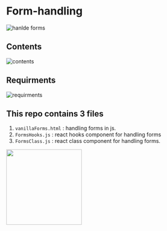# Form-handling

![hanlde forms](https://i.imgur.com/RtOzWrT.png)

## Contents
![contents](https://i.imgur.com/OWJWXxa.png)

## Requirments
![requirments](https://i.imgur.com/WkTutD1.png)

## This repo contains 3 files 
 1. `vanillaForms.html` : handling forms in js.
 2. `FormsHooks.js` : react hooks component for handling forms
 3. `FormsClass.js` : react class component for handling forms. 

<img src="https://codeyourfuture.io/wp-content/uploads/2019/03/cyf_brand.png" width="200px"  >
